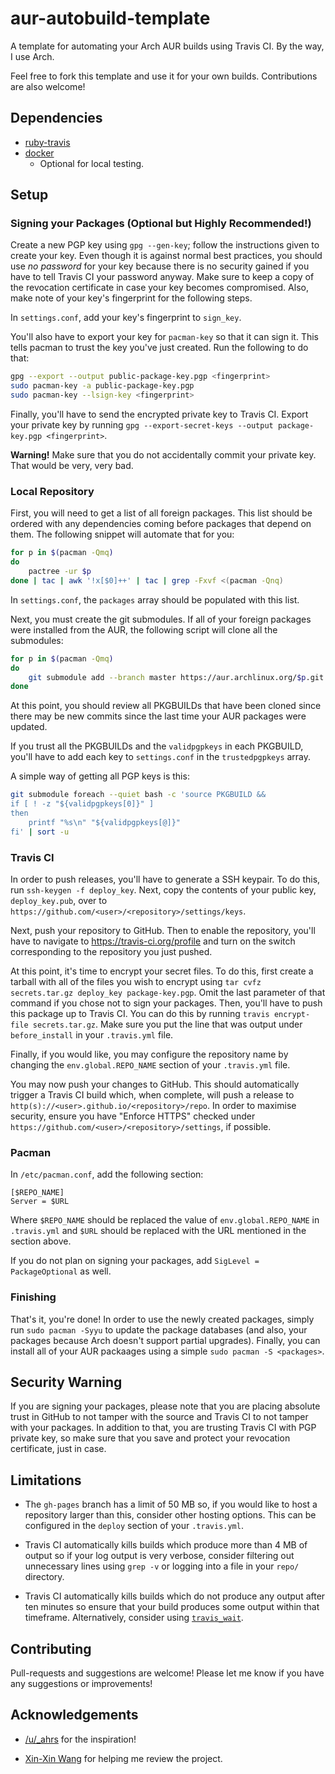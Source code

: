 # aur-autobuild-template

A template for automating your Arch AUR builds using Travis CI. By the way, I use Arch.

Feel free to fork this template and use it for your own builds. Contributions are also welcome!

## Dependencies

* [ruby-travis](https://aur.archlinux.org/packages/ruby-travis/)
* [docker](https://www.archlinux.org/packages/community/x86_64/docker/)
    * Optional for local testing.

## Setup

### Signing your Packages (Optional but Highly Recommended!)

Create a new PGP key using `gpg --gen-key`; follow the instructions given to create your key. Even
though it is against normal best practices, you should use *no password* for your key because there
is no security gained if you have to tell Travis CI your password anyway. Make sure to keep a copy
of the revocation certificate in case your key becomes compromised. Also, make note of your key's
fingerprint for the following steps.

In `settings.conf`, add your key's fingerprint to `sign_key`.

You'll also have to export your key for `pacman-key` so that it can sign it. This tells pacman to
trust the key you've just created. Run the following to do that:

```bash
gpg --export --output public-package-key.pgp <fingerprint>
sudo pacman-key -a public-package-key.pgp
sudo pacman-key --lsign-key <fingerprint>
```

Finally, you'll have to send the encrypted private key to Travis CI. Export your private key by
running `gpg --export-secret-keys --output package-key.pgp <fingerprint>`.

**Warning!** Make sure that you do not accidentally commit your private key. That would be very,
very bad.

### Local Repository

First, you will need to get a list of all foreign packages. This list should be ordered with any
dependencies coming before packages that depend on them. The following snippet will automate that
for you:

```bash
for p in $(pacman -Qmq)
do
    pactree -ur $p
done | tac | awk '!x[$0]++' | tac | grep -Fxvf <(pacman -Qnq)
```

In `settings.conf`, the `packages` array should be populated with this list.

Next, you must create the git submodules. If all of your foreign packages were installed from the
AUR, the following script will clone all the submodules:

```bash
for p in $(pacman -Qmq)
do
    git submodule add --branch master https://aur.archlinux.org/$p.git
done
```

At this point, you should review all PKGBUILDs that have been cloned since there may be new commits
since the last time your AUR packages were updated.

If you trust all the PKGBUILDs and the `validpgpkeys` in each PKGBUILD, you'll have to add each key
to `settings.conf` in the `trustedpgpkeys` array.

A simple way of getting all PGP keys is this:

```bash
git submodule foreach --quiet bash -c 'source PKGBUILD &&
if [ ! -z "${validpgpkeys[0]}" ]
then
    printf "%s\n" "${validpgpkeys[@]}"
fi' | sort -u
```

### Travis CI

In order to push releases, you'll have to generate a SSH keypair. To do this, run
`ssh-keygen -f deploy_key`. Next, copy the contents of your public key, `deploy_key.pub`, over to
`https://github.com/<user>/<repository>/settings/keys`.

Next, push your repository to GitHub. Then to enable the repository, you'll have to navigate to
https://travis-ci.org/profile and turn on the switch corresponding to the repository you just
pushed.

At this point, it's time to encrypt your secret files. To do this, first create a tarball with all
of the files you wish to encrypt using `tar cvfz secrets.tar.gz deploy_key package-key.pgp`. Omit
the last parameter of that command if you chose not to sign your packages. Then, you'll have to push
this package up to Travis CI. You can do this by running `travis encrypt-file secrets.tar.gz`. Make
sure you put the line that was output under `before_install` in your `.travis.yml` file.

Finally, if you would like, you may configure the repository name by changing
the `env.global.REPO_NAME` section of your `.travis.yml` file.

You may now push your changes to GitHub. This should automatically trigger a Travis CI build which,
when complete, will push a release to `http(s)://<user>.github.io/<repository>/repo`. In order to
maximise security, ensure you have "Enforce HTTPS" checked under
`https://github.com/<user>/<repository>/settings`, if possible.

### Pacman

In `/etc/pacman.conf`, add the following section:

```
[$REPO_NAME]
Server = $URL
```

Where `$REPO_NAME` should be replaced the value of `env.global.REPO_NAME` in `.travis.yml` and
`$URL` should be replaced with the URL mentioned in the section above.

If you do not plan on signing your packages, add `SigLevel = PackageOptional` as well.

### Finishing

That's it, you're done! In order to use the newly created packages, simply run `sudo pacman -Syyu`
to update the package databases (and also, your packages because Arch doesn't support partial
upgrades). Finally, you can install all of your AUR packaages using a simple
`sudo pacman -S <packages>`.

## Security Warning

If you are signing your packages, please note that you are placing absolute trust in GitHub to not
tamper with the source and Travis CI to not tamper with your packages. In addition to that, you are
trusting Travis CI with PGP private key, so make sure that you save and protect your revocation
certificate, just in case.

## Limitations

* The `gh-pages` branch has a limit of 50 MB so, if you would like to host a repository larger than
  this, consider other hosting options. This can be configured in the `deploy` section of your
  `.travis.yml`.

* Travis CI automatically kills builds which produce more than 4 MB of output so if your log output
  is very verbose, consider filtering out unnecessary lines using `grep -v` or logging into a file
  in your `repo/` directory.

* Travis CI automatically kills builds which do not produce any output after ten minutes so ensure
  that your build produces some output within that timeframe. Alternatively, consider using
  [`travis_wait`](https://docs.travis-ci.com/user/common-build-problems/#Build-times-out-because-no-output-was-received).

## Contributing

Pull-requests and suggestions are welcome! Please let me know if you have any suggestions or
improvements!

## Acknowledgements

* [/u/_ahrs](https://www.reddit.com/r/linuxmasterrace/comments/7aai76/i_am_using_archlinux/dp94r3s/)
  for the inspiration!

* [Xin-Xin Wang](https://github.com/xinxinw1) for helping me review the project.
